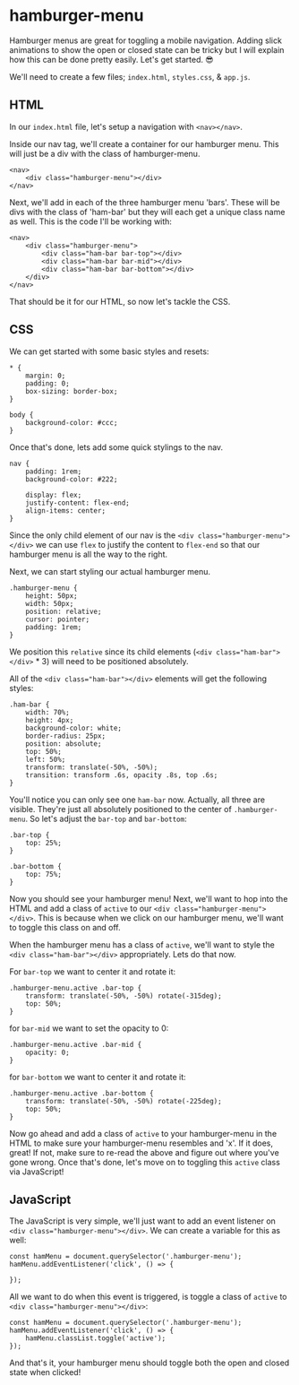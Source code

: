 # hamburger-menu

Hamburger menus are great for toggling a mobile navigation. Adding slick animations to show the open or closed state can be tricky but I will explain how this can be done pretty easily. Let's get started. 😎

We'll need to create a few files; `index.html`, `styles.css`, & `app.js`. 


## HTML

In our `index.html` file, let's setup a navigation with `<nav></nav>`.

Inside our nav tag, we'll create a container for our hamburger menu. This will just be a div with the class of hamburger-menu.

```
<nav>
    <div class="hamburger-menu"></div>
</nav>
```

Next, we'll add in each of the three hamburger menu 'bars'. These will be divs with the class of 'ham-bar' but they will each get a unique class name as well. This is the code I'll be working with:

```
<nav>
    <div class="hamburger-menu">
        <div class="ham-bar bar-top"></div>
        <div class="ham-bar bar-mid"></div>
        <div class="ham-bar bar-bottom"></div>
    </div>
</nav>
```

That should be it for our HTML, so now let's tackle the CSS.

## CSS

We can get started with some basic styles and resets:

```
* {
    margin: 0;
    padding: 0;
    box-sizing: border-box;
}

body {
    background-color: #ccc;
}
```

Once that's done, lets add some quick stylings to the nav.

```
nav {
    padding: 1rem;
    background-color: #222;

    display: flex;
    justify-content: flex-end;
    align-items: center;
}
```

Since the only child element of our nav is the `<div class="hamburger-menu"></div>` we can use `flex` to justify the content to `flex-end` so that our hamburger menu is all the way to the right.

Next, we can start styling our actual hamburger menu.

```
.hamburger-menu {
    height: 50px;
    width: 50px;
    position: relative;
    cursor: pointer;
    padding: 1rem;
}
```

We position this `relative` since its child elements (`<div class="ham-bar"></div>` * 3) will need to be positioned absolutely.

All of the `<div class="ham-bar"></div>` elements will get the following styles:

```
.ham-bar {
    width: 70%;
    height: 4px;
    background-color: white;
    border-radius: 25px;
    position: absolute;
    top: 50%;
    left: 50%;
    transform: translate(-50%, -50%);
    transition: transform .6s, opacity .8s, top .6s;
}
```

You'll notice you can only see one `ham-bar` now. Actually, all three are visible. They're just all absolutely positioned to the center of `.hamburger-menu`. So let's adjust the `bar-top` and `bar-bottom`:

```
.bar-top {
    top: 25%;
}

.bar-bottom {
    top: 75%;
}
```

Now you should see your hamburger menu! Next, we'll want to hop into the HTML and add a class of `active` to our `<div class="hamburger-menu"></div>`. This is because when we click on our hamburger menu, we'll want to toggle this class on and off. 

When the hamburger menu has a class of `active`, we'll want to style the `<div class="ham-bar"></div>` appropriately. Lets do that now.

For `bar-top` we want to center it and rotate it:
```
.hamburger-menu.active .bar-top {
    transform: translate(-50%, -50%) rotate(-315deg);
    top: 50%;
}
```

for `bar-mid` we want to set the opacity to 0:
```
.hamburger-menu.active .bar-mid {
    opacity: 0;
}
```

for `bar-bottom` we want to center it and rotate it:
```
.hamburger-menu.active .bar-bottom {
    transform: translate(-50%, -50%) rotate(-225deg);
    top: 50%;
}
```

Now go ahead and add a class of `active` to your hamburger-menu in the HTML to make sure your hamburger-menu resembles and 'x'. If it does, great! If not, make sure to re-read the above and figure out where you've gone wrong. Once that's done, let's move on to toggling this `active` class via JavaScript!

## JavaScript

The JavaScript is very simple, we'll just want to add an event listener on `<div class="hamburger-menu"></div>`. We can create a variable for this as well:
```
const hamMenu = document.querySelector('.hamburger-menu');
hamMenu.addEventListener('click', () => {

});
```

All we want to do when this event is triggered, is toggle a class of `active` to `<div class="hamburger-menu"></div>`:
```
const hamMenu = document.querySelector('.hamburger-menu');
hamMenu.addEventListener('click', () => {
    hamMenu.classList.toggle('active');
});
```

And that's it, your hamburger menu should toggle both the open and closed state when clicked! 